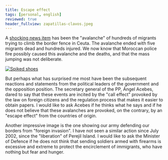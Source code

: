 ```yaml
---
title: Escape effect
tags: [personal, english]
reviewed: true
header_fullview: zapatillas-clavos.jpeg
---
```

A [shocking news item](https://elpais.com/diario/2005/09/30/espana/1128031201_850215.html) has been the "avalanche" of hundreds of migrants trying to climb the border fence in Ceuta. The avalanche ended with five migrants dead and hundreds injured. We now know that Moroccan police fire possibly caused this avalanche and the deaths, and that the mass jumping was not deliberate.

[![Spiked shoes](https://upload.wikimedia.org/wikipedia/commons/thumb/8/87/Zapatillas_con_clavos.jpg/1024px-Zapatillas_con_clavos.jpg)](https://commons.wikimedia.org/wiki/File:Zapatillas_con_clavos.jpg "Raymond Gelow, CC BY-SA 4.0 <https://creativecommons.org/licenses/by-sa/4.0>, via Wikimedia Commons")

But perhaps what has surprised me most have been the subsequent reactions and statements from the political leaders of the government and the opposition position. The secretary general of the PP, Ángel Acebes, dared to say that these events are incited by the "call effect" provoked by the law on foreign citizens and the regulation process that makes it easier to obtain papers. I would like to ask Acebes if he thinks what he says and if he does not believe that these avalanches are provoked, on the contrary, by an "escape effect" from the countries of origin.

Another impressive image is the one showing our army defending our borders from "foreign invasion". I have not seen a similar action since July 2002, since the "liberation" of Perejil Island. I would like to ask the Minister of Defence if he does not think that sending soldiers armed with firearms is excessive and extreme to protect the encirclement of immigrants, who have nothing but fear and hunger.


